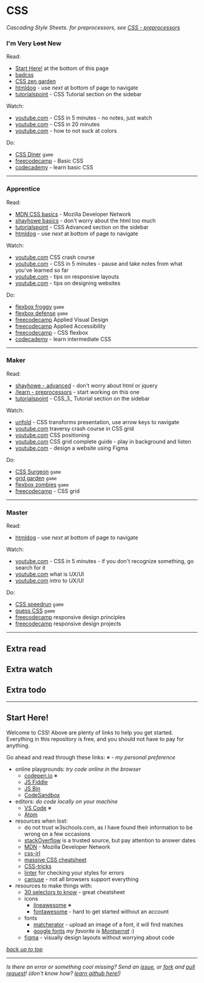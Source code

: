 # CSS
_Cascading Style Sheets. for preprocessors, see [CSS - preprocessors](./css-preprocessors.md)_

### I'm Very ~~Lost~~ New

Read:
* [Start Here!](#start-here) at the bottom of this page
* [badcss](https://badhtml.com/bad-css-practices-to-avoid/)
* [CSS zen garden](http://www.csszengarden.com)
* [htmldog](https://htmldog.com/guides/css/beginner/) - use _next_ at bottom of page to navigate
* [tutorialspoint](https://www.tutorialspoint.com/css/index.htm) - CSS Tutorial section on the sidebar
 
Watch:
* [youtube.com](https://www.youtube.com/watch?v=Z4pCqK-V_Wo) - CSS in 5 minutes - no notes, just watch
* [youtube.com](https://www.youtube.com/watch?v=1PnVor36_40) - CSS in 20 minutes
* [youtube.com](https://www.youtube.com/watch?v=C1rQQ_YpgcI) - how to not suck at colors

Do:
* [CSS Diner](https://flukeout.github.io/) `game`
* [freecodecamp](https://www.freecodecamp.org/learn/responsive-web-design/#basic-css) - Basic CSS
* [codecademy](https://www.codecademy.com/learn/learn-css) - learn basic CSS

---

### Apprentice

Read:
* [MDN CSS basics](https://developer.mozilla.org/en-US/docs/Learn/Getting_started_with_the_web/CSS_basics) - Mozilla Developer Network
* [shayhowe basics](https://learn.shayhowe.com/html-css/) - don't worry about the html too much
* [tutorialspoint](https://www.tutorialspoint.com/css/index.htm) - CSS Advanced section on the sidebar
* [htmldog](https://htmldog.com/guides/css/intermediate/) - use _next_ at bottom of page to navigate

Watch:
* [youtube.com](https://www.youtube.com/watch?v=yfoY53QXEnI) CSS crash course
* [youtube.com](https://www.youtube.com/watch?v=Z4pCqK-V_Wo) - CSS in 5 minutes - pause and take notes from what you've learned so far
* [youtube.com](https://www.youtube.com/watch?v=VQraviuwbzU) - tips on responsive layouts
* [youtube.com](https://www.youtube.com/watch?v=z-xkbNLIB5w) - tips on designing websites

Do:
* [flexbox froggy](https://flexboxfroggy.com/) `game`
* [flexbox defense](http://www.flexboxdefense.com/) `game`
* [freecodecamp](https://www.freecodecamp.org/learn/responsive-web-design/#applied-visual-design) Applied Visual Design
* [freecodecamp](https://www.freecodecamp.org/learn/responsive-web-design/#applied-accessibility) Applied Accessibility
* [freecodecamp](https://www.freecodecamp.org/learn/responsive-web-design/#css-flexbox) - CSS flexbox
* [codecademy](https://www.codecademy.com/learn/learn-intermediate-css) - learn intermediate CSS

---

### Maker

Read:
* [shayhowe - advanced](https://learn.shayhowe.com/advanced-html-css/) - don't worry about html or jquery
* [/learn - preprocessors](./css-preprocessors.md) - start working on this one
* [tutorialspoint](https://www.tutorialspoint.com/css/index.htm) - CSS_3_ Tutorial section on the sidebar

Watch:
* [unfold](https://rupl.github.io/unfold/) - CSS transforms presentation, use arrow keys to navigate
* [youtube.com](https://www.youtube.com/watch?v=jV8B24rSN5o) traversy crash course in CSS grid
* [youtube.com](https://www.youtube.com/watch?v=jx5jmI0UlXU) CSS positioning
* [youtube.com](https://www.youtube.com/watch?v=RhUuMl3R1PE) CSS grid complete guide - play in background and listen
* [youtube.com](https://youtu.be/FK4YusHIIj0) - design a website using Figma

Do:
* [CSS Surgeon](https://codepip.com/games/css-surgeon/) `game`
* [grid garden](https://cssgridgarden.com/) `game`
* [flexbox zombies](https://mastery.games/flexboxzombies/) `game`
* [freecodecamp](https://www.freecodecamp.org/learn/responsive-web-design/#css-grid) - CSS grid

---

### Master

Read:
* [htmldog](https://htmldog.com/guides/css/advanced/) - use _next_ at bottom of page to navigate

Watch:
* [youtube.com](https://www.youtube.com/watch?v=Z4pCqK-V_Wo) - CSS in 5 minutes - if you don't recognize something, go search for it
* [youtube.com](https://youtu.be/TgqeRTwZvIo) what is UX/UI
* [youtube.com](https://youtu.be/I0-vBdh4sZ8) intro to UX/UI

Do:
* [CSS speedrun](https://css-speedrun.netlify.app/) `game`
* [guess CSS](https://www.guess-css.app/) `game`
* [freecodecamp](https://www.freecodecamp.org/learn/responsive-web-design/#responsive-web-design-principles) responsive design principles
* [freecodecamp](https://www.freecodecamp.org/learn/responsive-web-design/#responsive-web-design-projects) responsive design projects

---

## Extra read

## Extra watch

## Extra todo

---

## Start Here!
Welcome to CSS! Above are plenty of links to help you get started.
Everything in this repository is free, and you should not have to pay for anything. 

Go ahead and read through these links:
_※ - my personal preference_

* online playgrounds: _try code online in the browser_
  * [codepen.io](https://codepen.io) ※
  * [JS Fiddle](https://jsfiddle.net/)
  * [JS Bin](https://jsbin.com/?html,js,output)
  * [CodeSandbox](https://codesandbox.io/)
* editors: _do code locally on your machine_
  * [VS Code](https://code.visualstudio.com/) ※
  * [Atom](https://atom.io)
* resources when lost:
  * do not trust w3schools.com, as I have found their information to be wrong on a few occasions
  * [stackOverflow](https://stackoverflow.com/questions/tagged/css) is a trusted source, but pay attention to answer dates
  * [MDN](https://developer.mozilla.org/en-US/docs/Web/CSS/Reference) - Mozilla Developer Network
  * [css-irl](https://css-irl.info/tags/)
  * [massive CSS cheatsheet](https://htmlcheatsheet.com/css/)
  * [CSS-tricks](https://css-tricks.com)
  * [linter](http://csslint.net) for checking your styles for errors
  * [caniuse](https://caniuse.com) - not all browsers support everything
* resources to make things with:
  * [30 selectors to know](https://code.tutsplus.com/tutorials/the-30-css-selectors-you-must-memorize--net-16048) - great cheatsheet
  * icons
    * [lineawesome](https://icons8.com/line-awesome) ※ 
    * [fontawesome](https://fontawesome.com) - hard to get started without an account
  * fonts
    * [matcherator](https://www.fontsquirrel.com/matcherator) - upload an image of a font, it will find matches
    * [google fonts](fonts.google.com) _my favorite is [Montserrat](fonts.google.com/specimen/Montserrat)_ :)
  * [figma](https://figma.com) - visually design layouts without worrying about code

_[back up to top](#css)_

---

_Is there an error or something cool missing? Send an [issue](https://github.com/octoshrimpy/learn/issues/new), or [fork](https://github.com/octoshrimpy/learn/fork) and [pull request](https://github.com/octoshrimpy/learn/compare)! (don't know how? [learn github here!](../github))_
